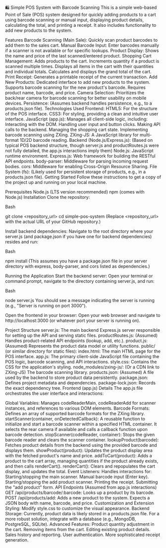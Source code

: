 🛍️ Simple POS System with Barcode Scanning
This is a simple web-based Point of Sale (POS) system designed for quickly adding products to a cart using barcode scanning or manual input, displaying product details, calculating the total, and printing a receipt. It also includes functionality to add new products to the system.

Features
Barcode Scanning (Main Sale): Quickly scan product barcodes to add them to the sales cart.
Manual Barcode Input: Enter barcodes manually if a scanner is not available or for specific lookups.
Product Display: Shows the name and price of the last scanned/entered product.
Shopping Cart Management:
Adds products to the cart.
Increments quantity if a product is scanned multiple times.
Displays all items in the cart with their quantities and individual totals.
Calculates and displays the grand total of the cart.
Print Receipt: Generates a printable receipt of the current transaction.
Add New Products:
Dedicated interface to add new products to the system.
Supports barcode scanning for the new product's barcode.
Requires product name, barcode, and price.
Camera Selection: Prioritizes the back/rear camera for barcode scanning for better usability on mobile devices.
Persistence: (Assumes backend handles persistence, e.g., to a products.json file).
Technologies Used
Frontend:
HTML5: For the structure of the POS interface.
CSS3: For styling, providing a clean and intuitive user interface.
JavaScript (app.js): Manages all client-side logic, including:
Interacting with the DOM.
Handling user input and button clicks.
Making API calls to the backend.
Managing the shopping cart state.
Implementing barcode scanning using ZXing.
ZXing-JS: A JavaScript library for multi-format 1D/2D barcode reading.
Backend (Node.js/Express.js): (Based on typical POS backend structure, though server.js and productRoutes.js were not fully detailed, the app.js interactions imply them)
Node.js: JavaScript runtime environment.
Express.js: Web framework for building the RESTful API endpoints.
body-parser: Middleware for parsing incoming request bodies.
cors: Middleware for enabling Cross-Origin Resource Sharing.
File System (fs): (Likely used for persistent storage of products, e.g., in a products.json file).
Getting Started
Follow these instructions to get a copy of the project up and running on your local machine.

Prerequisites
Node.js (LTS version recommended)
npm (comes with Node.js)
Installation
Clone the repository:

Bash

git clone <repository_url>
cd simple-pos-system
(Replace <repository_url> with the actual URL of your GitHub repository.)

Install backend dependencies:
Navigate to the root directory where your server.js (and package.json if you have one for backend dependencies) resides and run:

Bash

npm install
(This assumes you have a package.json file in your server directory with express, body-parser, and cors listed as dependencies.)

Running the Application
Start the backend server:
Open your terminal or command prompt, navigate to the directory containing server.js, and run:

Bash

node server.js
You should see a message indicating the server is running (e.g., "Server is running on port 3000").

Open the frontend in your browser:
Open your web browser and navigate to http://localhost:3000 (or whatever port your server is running on).

Project Structure
server.js: The main backend Express.js server responsible for setting up the API and serving static files.
productRoutes.js: (Assumed) Handles product-related API endpoints (lookup, add, etc.).
product.js: (Assumed) Represents the product data model or utility functions.
public/ (or similar directory for static files):
index.html: The main HTML page for the POS interface.
app.js: The primary client-side JavaScript file containing the POS logic, barcode scanning, and API interactions.
style.css: Contains the CSS for the application's styling.
node_modules/zxing-js/: (Or a CDN link to ZXing-JS) The barcode scanning library.
products.json: (Assumed) A file used by the backend to store product data persistently.
package.json: Defines project metadata and dependencies.
package-lock.json: Records the exact dependency tree.
Frontend (app.js) Details
The app.js file orchestrates the user interface and interactions:

Global Variables: Manages codeReaderMain, codeReaderAdd for scanner instances, and references to various DOM elements.
Barcode Formats: Defines an array of supported barcode formats for the ZXing library.
startScanner(container, onDetectedCallback): A reusable function to initialize and start a barcode scanner within a specified HTML container. It selects the rear camera if available and calls a callback function upon barcode detection.
stopScanner(codeReader, container): Stops the given barcode reader and clears the scanner container.
lookupProduct(barcode): Fetches product details from the backend using the provided barcode and displays them.
showProduct(product): Updates the product display area with the fetched product's name and price.
addToCart(product): Adds a product to the cart array, managing quantities if the product already exists, and then calls renderCart().
renderCart(): Clears and repopulates the cart display, and updates the total.
Event Listeners: Handles interactions for:
Starting/stopping the main scanner.
Manual barcode input (Enter key).
Starting/stopping the add product scanner.
Printing the receipt.
Submitting the "add product" form.
API Endpoints (Assumed from app.js interactions)
GET /api/products/barcode/:barcode: Looks up a product by its barcode.
POST /api/products/add: Adds a new product to the system. Expects a JSON body with name, barcode, and price.
Customization and Extension
Styling: Modify style.css to customize the visual appearance.
Backend Storage: Currently, product data is likely stored in a products.json file. For a more robust solution, integrate with a database (e.g., MongoDB, PostgreSQL, SQLite).
Advanced Features:
Product quantity adjustment in the cart.
Removing items from the cart.
Editing existing product details.
Sales history and reporting.
User authentication.
More sophisticated receipt generation.
